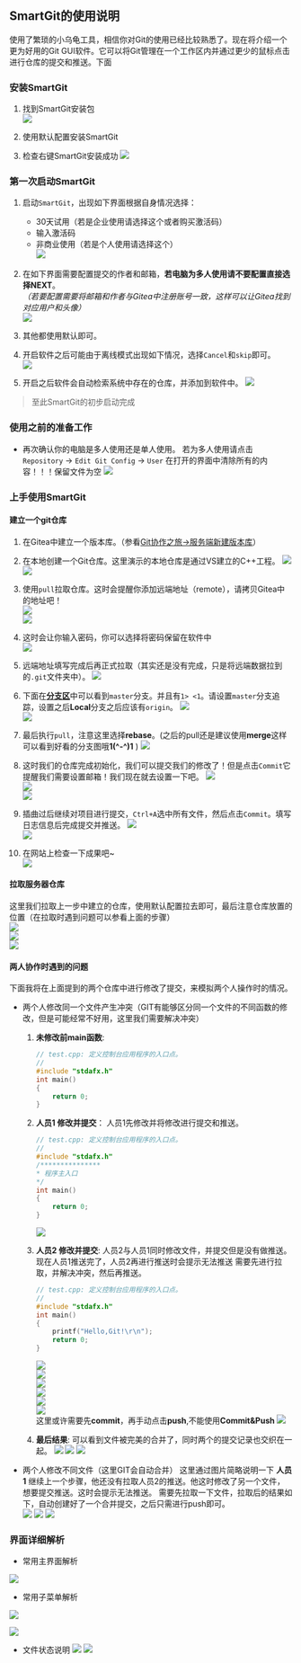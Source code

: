 ## SmartGit的使用说明

使用了繁琐的小乌龟工具，相信你对Git的使用已经比较熟悉了。现在将介绍一个更为好用的Git GUI软件。它可以将Git管理在一个工作区内并通过更少的鼠标点击进行仓库的提交和推送。下面

### 安装SmartGit

1. 找到SmartGit安装包  
![](./img/001.png)

1. 使用默认配置安装SmartGit

1. 检查右键SmartGit安装成功
![](./img/002.png)

### 第一次启动SmartGit

1. 启动`SmartGit`，出现如下界面根据自身情况选择：
    - 30天试用（若是企业使用请选择这个或者购买激活码）
    - 输入激活码
    - 非商业使用（若是个人使用请选择这个）  
![](./img/003.png)

1. 在如下界面需要配置提交的作者和邮箱，**若电脑为多人使用请不要配置直接选择NEXT**。  
*（若要配置需要将邮箱和作者与Gitea中注册账号一致，这样可以让Gitea找到对应用户和头像）*  
![](./img/004.png)

1. 其他都使用默认即可。

1. 开启软件之后可能由于离线模式出现如下情况，选择`Cancel`和`skip`即可。  
![](./img/005.png)  

1. 开启之后软件会自动检索系统中存在的仓库，并添加到软件中。
![](./img/006.png)  

> 至此SmartGit的初步启动完成
### 使用之前的准备工作

- 再次确认你的电脑是多人使用还是单人使用。
若为多人使用请点击`Repository` → `Edit Git Config` → `User`
在打开的界面中清除所有的内容！！！保留文件为空
![](./img/007.png)  

### 上手使用SmartGit

#### 建立一个git仓库
1. 在Gitea中建立一个版本库。（参看[Git协作之旅->服务端新建版本库](../../快速上手/Git协作之旅/readme.md)）

1. 在本地创建一个Git仓库。这里演示的本地仓库是通过VS建立的C++工程。
![](./img/008.png)    
![](./img/009.png)    

1. 使用`pull`拉取仓库。这时会提醒你添加远端地址（remote），请拷贝Gitea中的地址吧！  
![](./img/010.png)    
![](./img/011.png)    

1. 这时会让你输入密码，你可以选择将密码保留在软件中  
![](./img/012.png)    

1. 远端地址填写完成后再正式拉取（其实还是没有完成，只是将远端数据拉到的`.git`文件夹中）。 
![](./img/013.png)    

1. 下面在[**分支区**](#界面详细解析)中可以看到`master`分支。并且有`1> <1`。请设置`master`分支追踪，设置之后**Local**分支之后应该有`origin`。
![](./img/014.png)    
![](./img/015.png)    

1. 最后执行`pull`，注意这里选择**rebase**。(之后的pull还是建议使用**merge**这样可以看到好看的分支图哦**1(\^-\^)1** )
![](./img/016.png)   

1. 这时我们的仓库完成初始化，我们可以提交我们的修改了！但是点击`Commit`它提醒我们需要设置邮箱！我们现在就去设置一下吧。
![](./img/017.png)   
![](./img/018.png)   
![](./img/019.png)   

1. 插曲过后继续对项目进行提交，`Ctrl+A`选中所有文件，然后点击`Commit`。填写日志信息后完成提交并推送。
![](./img/020.png)    
![](./img/021.png)   

1. 在网站上检查一下成果吧~  
![](./img/022.png)   

#### 拉取服务器仓库
这里我们拉取上一步中建立的仓库，使用默认配置拉去即可，最后注意仓库放置的位置（在拉取时遇到问题可以参看上面的步骤）  
![](./img/023.png)   
![](./img/024.png)   
![](./img/025.png)   
         

#### 两人协作时遇到的问题
下面我将在上面提到的两个仓库中进行修改了提交，来模拟两个人操作时的情况。  
- 两个人修改同一个文件产生冲突（GIT有能够区分同一个文件的不同函数的修改，但是可能经常不好用，这里我们需要解决冲突）
    1. **未修改前main函数**:
        ``` cpp
        // test.cpp: 定义控制台应用程序的入口点。
        //
        #include "stdafx.h"
        int main()
        {
            return 0;
        }
        ```
    1. **人员1 修改并提交**：
        人员1先修改并将修改进行提交和推送。
        ``` c++
        // test.cpp: 定义控制台应用程序的入口点。
        //
        #include "stdafx.h"
        /***************
        * 程序主入口 
        */ 
        int main()
        {
            return 0;
        }
        ```
        ![](./img/026.png)            

    1. **人员2 修改并提交**:
        人员2与人员1同时修改文件，并提交但是没有做推送。现在人员1推送完了，人员2再进行推送时会提示无法推送
        需要先进行拉取，并解决冲突，然后再推送。
        ``` cpp
        // test.cpp: 定义控制台应用程序的入口点。
        //
        #include "stdafx.h"
        int main()
        {
            printf("Hello,Git!\r\n");
            return 0;
        }
        ```
        ![](./img/027.png)  
        ![](./img/028.png)  
        ![](./img/029.png)  
        ![](./img/030.png)  
        ![](./img/031.png)  
        ![](./img/032.png)  
        这里或许需要先**commit**，再手动点击**push**,不能使用**Commit&Push**
        ![](./img/033.png)  
    1. **最后结果**:
        可以看到文件被完美的合并了，同时两个的提交记录也交织在一起。
        ![](./img/034.png) 
        ![](./img/035.png) 
        ![](./img/036.png) 


- 两个人修改不同文件（这里GIT会自动合并）
    这里通过图片简略说明一下
    **人员1**
        继续上一个步骤，他还没有拉取人员2的推送。他这时修改了另一个文件，想要提交推送。这时会提示无法推送。
        需要先拉取一下文件，拉取后的结果如下，自动创建好了一个合并提交，之后只需进行push即可。  
        ![](./img/037.png) 
        ![](./img/038.png) 
        ![](./img/039.png) 


### 界面详细解析

- 常用主界面解析  

![](./img/110.png)   

- 常用子菜单解析  

![](./img/111.png)   

![](./img/112.png)   

- 文件状态说明
![](./img/113.png)
![](./img/114.png)

